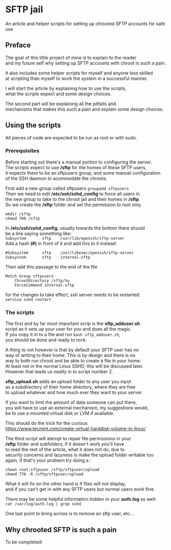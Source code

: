 # SFTP jail
An article and helper scripts for setting up chrooted SFTP accounts for safe use

## Preface
The goal of this little project of mine is to explain to the reader  
and my future self why setting up SFTP accounts with chroot is such a pain.

It also includes some helper scripts for myself and anyone less skilled  
at scripting than myself to work the system in a successful manner.

I will start the article by explaining how to use the scripts,  
what the scripts expect and some design choices.

The second part will be explaining all the pitfalls and  
mechanisms that makes this such a pain and explain some design choices.

## Using the scripts
All pieces of code are expected to be run as root or with sudo.
### Prerequisites
Before starting out there's a manual portion to configuring the server.  
The scripts expect to use **/sftp** for the homes of these SFTP users,  
it expects there to be an sftpusers group, and some manual configuration  
of the SSH daemon to acommodate the chroots.

First add a new group called sftpusers
```groupadd sftpusers```  
Then we need to edit **/etc/ssh/sshd_config** to force all users in  
the new group to take to the chroot jail and their homes in **/sftp**.  
So we create the **/sftp** folder and set the permission to root only.  
```
mkdir /sftp
chmod 700 /sftp
```

In **/etc/ssh/sshd_config**, usually towards the bottom there should  
be a line saying something like:  
```Subsystem       sftp    /usr/lib/openssh/sftp-server```   
Add a hash **(#)** in front of it and add this to it instead:  
```
#Subsystem      sftp    /usr/libexec/openssh/sftp-server
Subsystem       sftp    internal-sftp
``` 
Then add this passage to the end of the file
```
Match Group sftpusers
	ChrootDirectory /sftp/%u
	ForceCommand internal-sftp
```
for the changes to take effect, ssh server needs to be restarted:  
```service sshd restart```   

### The scripts
The first and by far most important scrip is the **sftp_adduser.sh**  
script as it sets up your user for you and does all the magic.  
If you copy it in to a file and run ```bash sftp_adduser.sh```,  
you should be done and ready to rock.

A thing to not however is that by default your SFTP user has no  
way of writing to their home. This is by design and there is no  
way to both run chroot and be able to create a file in your home.  
At least not in the normal Linux SSHD, this will be discussed later.  
However that leads us neatly in to script number 2.

**sftp_upload.sh** adds an upload folder to any user you input  
as a subdirectory of their home directory, where they are free  
to upload whatever and how much ever they want to your server.  

If you want to limit the amount of data someone can put there,  
you will have to use an external mechanism, my suggestions would,  
be to use a mounted virtual disk or LVM if available.  

This should do the trick for the curious:  
https://www.tecmint.com/create-virtual-harddisk-volume-in-linux/

The third script will atempt to repair file permissions in your  
**/sftp** folder and subfolders, if it doesn't work you'll have  
to read the rest of the article, what it does not do, due to  
security concerns and lazyness is make the upload folder 
writable too again, if that's your problem try doing a :  
```
chown root:sftpuser /sftp/sftpuser/upload
chmod 770 -R /sftp/sftpuser/upload 
```  
What it will fix on the other hand is if files will not display,  
and if you can't get in with any SFTP users but normal users work fine.  

There may be some helpful information hidden in your **auth.log** as well:  
```cat /var/log/auth.log | grep sshd ```  

One last point to bring across is to remove an sftp user,
etc...

## Why chrooted SFTP is such a pain
To be completed!













